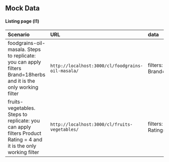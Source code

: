 ## Mock Data

#### Listing page (l1)


| Scenario | URL  |data|
| :-------- |:-------|:---|
| foodgrains-oil-masala. Steps to replicate: you can apply filters Brand=18herbs and it is the only working filter | `http://localhost:3000/cl/foodgrains-oil-masala/` | filters: Brand=18herbs |
| fruits-vegetables. Steps to replicate: you can apply filters Product Rating = 4 and it is the only working filter | `http://localhost:3000/cl/fruits-vegetables/` | filters: Product Rating=4 |


  
